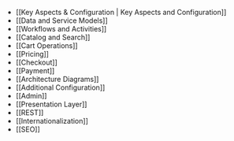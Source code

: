 - [[Key Aspects & Configuration | Key Aspects and Configuration]]
- [[Data and Service Models]]
- [[Workflows and Activities]]
- [[Catalog and Search]]
- [[Cart Operations]]
- [[Pricing]]
- [[Checkout]]
- [[Payment]]
- [[Architecture Diagrams]]
- [[Additional Configuration]]
- [[Admin]]
- [[Presentation Layer]]
- [[REST]]
- [[Internationalization]]
- [[SEO]]
